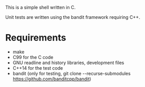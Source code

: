 This is a simple shell written in C.

Unit tests are written using the bandit framework requiring C++.

Requirements
============

- make
- C99 for the C code
- GNU readline and history libraries, development files
- C++14 for the test code
- bandit (only for testing, git clone --recurse-submodules https://github.com/banditcpp/bandit)
